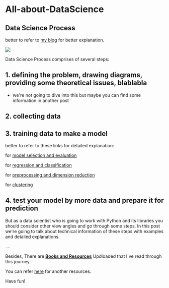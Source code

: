 # All-about-DataScience

## Data Science Process

better to refer to [my blog](https://realdsprojs.blogspot.com/2020/11/data-science-process.html) for better explanation.

![](https://1000logos.net/wp-content/uploads/2020/08/Blogger-Logo.png)

Data Science Process comprises of several steps:

## 1. defining the problem, drawing diagrams, providing some theoretical issues, blablabla 

   - we're not going to dive into this but maybe you can find some information in another post

## 2. collecting data

## 3. training data to make a model

better to refer to these links for detailed explanation: 

for [model selection and evaluation](https://realdsprojs.blogspot.com/2020/11/model-selection-and-evaluation.html)

for [regression and classification](https://realdsprojs.blogspot.com/2020/11/regression-and-classification.html)

for [preprocessing and dimension reduction](https://realdsprojs.blogspot.com/2020/11/preprocessing-and-dimensionality.html)

for [clustering](https://realdsprojs.blogspot.com/2020/11/clustering.html)

## 4. test your model by more data and prepare it for prediction

But as a data scientist who is going to work with Python and its libraries you should consider other view angles and go through some steps. In this post we're going to talk about technical information of these steps with examples and detailed explanations.

....



Besides, There are [**Books and Resources**](https://github.com/samanshahin/All-about-DataScience) Updloaded that I've read through this journey.

You can refer [here](https://github.com/samanshahin/All-about-DataScience/blob/main/Books_and_Resources.md) for another resources.

Have fun!
